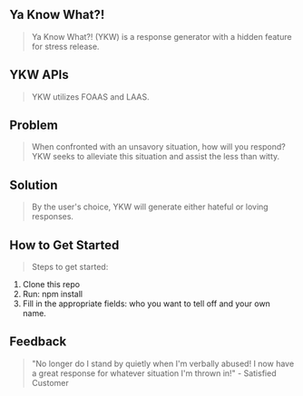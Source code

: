 ## Ya Know What?! ##
  > Ya Know What?! (YKW) is a response generator with a hidden feature for stress release.

## YKW APIs ##
  > YKW utilizes FOAAS and LAAS.

## Problem ##
  > When confronted with an unsavory situation, how will you respond? YKW seeks to alleviate this situation and assist the less than witty.

## Solution ##
  > By the user's choice, YKW will generate either hateful or loving responses. 

## How to Get Started ##
  > Steps to get started: 
  1. Clone this repo 
  2. Run: npm install 
  3. Fill in the appropriate fields: who you want to tell off and your own name.

## Feedback ##
  > "No longer do I stand by quietly when I'm verbally abused! I now have a great response for whatever situation I'm thrown in!" - Satisfied Customer
